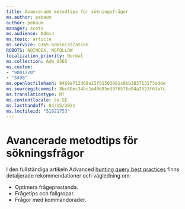 ```yaml
---
title: Avancerade metodtips för sökningsfrågor
ms.author: pebaum
author: pebaum
manager: scotv
ms.audience: Admin
ms.topic: article
ms.service: o365-administration
ROBOTS: NOINDEX, NOFOLLOW
localization_priority: Normal
ms.collection: Adm_O365
ms.custom:
- "9001220"
- "3498"
ms.openlocfilehash: 8469e712d68a15f51503081c8bb283713173adde
ms.sourcegitcommit: 8bc60ec34bc1e40685e3976576e04a2623f63a7c
ms.translationtype: MT
ms.contentlocale: sv-SE
ms.lasthandoff: 04/15/2021
ms.locfileid: "51821753"
---
```

# <a name="advanced-hunting-query-best-practices"></a>Avancerade metodtips för sökningsfrågor

I den fullständiga artikeln Advanced [hunting query best practices](https://docs.microsoft.com/windows/security/threat-protection/microsoft-defender-atp/advanced-hunting-best-practices#optimize-query-performance) finns detaljerade rekommendationer och vägledning om:
- Optimera frågeprestanda.
- Frågetips och fallgropar.
- Frågor med kommandorader.


